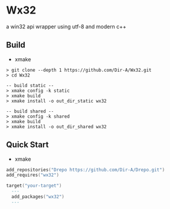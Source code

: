 # Wx32
a win32 api wrapper using utf-8 and modern c++

## Build
- xmake
```shell
> git clone --depth 1 https://github.com/Dir-A/Wx32.git
> cd Wx32

-- build static --
> xmake config -k static
> xmake build
> xmake install -o out_dir_static wx32

-- build shared --
> xmake config -k shared
> xmake build
> xmake install -o out_dir_shared wx32
```

## Quick Start
- xmake
```lua
add_repositories("Drepo https://github.com/Dir-A/Drepo.git")
add_requires("wx32")

target("your-target")
  ---
  add_packages("wx32")
  ---
```

